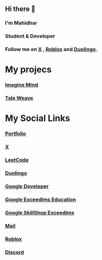 ## Hi there 👋

### I'm Mahidhar

### Student & Developer

### Follow me on [X](https://x.com/Mahidhar_001) , [Roblox](https://www.roblox.com/users/8515266461/profile) and [Duolingo](https://www.duolingo.com/profile/Mahidhar0).

# My projecs

### [Imagine Mind](https://imagine-mind.web.app)

### [Tale Weave](https://tale-weave.web.app)

# My Social Links

### [Portfolio](https://mahidhar001.github.io)

### [X](https://x.com/Mahidhar_001)

### [LeetCode](https://leetcode.com/Mahidhar0)

### [Duolingo](https://www.duolingo.com/profile/Mahidhar0)

### [Google Developer](https://g.dev/Mahidhar0)

### [Google Exceedlms Education](https://edu.exceedlms.com/profiles/mahidharunknownfdc10ba2)

### [Google SkillShop Exceedlms](https://skillshop.exceedlms.com/profiles/702a81e246ab4324a784988854cc33f9)

### [Mail](mailto:mahidhartatipakala@gmail.com)

### [Roblox](https://www.roblox.com/users/8515266461/profile)

### [Discord](https://discord.com/users/1396512147193856034)
